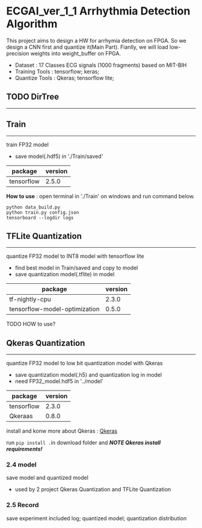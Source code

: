# ECGAI_ver_1_1 Arrhythmia Detection Algorithm
This project aims to design a HW for arrhymia detection on FPGA.
So we design a CNN first and quantize it(Main Part).
Fianlly, we will load low-precision weights into weight_buffer on FPGA. 

* Dataset : 17 Classes ECG signals (1000 fragments) based on MIT-BIH
* Training Tools : tensorflow; keras;
* Quantize Tools : Qkeras; tensorflow lite;


## TODO DirTree
---


## Train
---
train FP32 model
* save model(.hdf5) in './Train/saved'

package|version
---|---
tensorflow|2.5.0

**How to use** : open terminal in './Train' on windows and run command below.
```
python data_build.py
python train.py config.json
tensorboard --logdir logs
```
  
## TFLite Quantization
---
quantize FP32 model to INT8 model with tensorflow lite
* find best model in Train/saved and copy to model
* save quantization model(.tflite) in model


package|version
---|---
tf-nightly-cpu|2.3.0
tensorflow-model-optimization|0.5.0

TODO HOW to use? 


## Qkeras Quantization
---
quantize FP32 model to low bit quantization model with Qkeras
* save quantization model(.h5) and quantization log in model
* need FP32_model.hdf5 in '../model'

package|version
---|---
tensorflow|2.3.0
Qkeraas|0.8.0

install and konw more about Qkeras : [Qkeras](https://github.com/google/qkeras)

run `pip install .`in download folder and ***NOTE Qkeras install requirements!***


### 2.4 model
save model and quantized model
* used by 2 project  Qkeras Quantization and TFLite Quantization


### 2.5 Record
save experiment included log; quantized model; quantization distribution